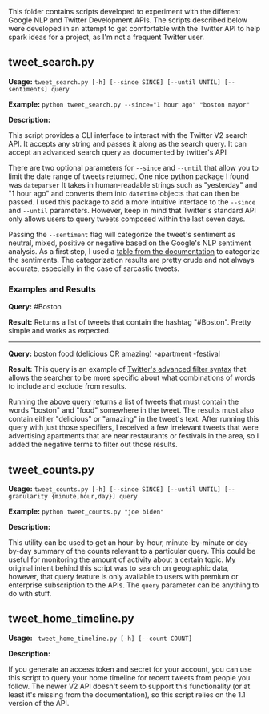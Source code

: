 This folder contains scripts developed to experiment with the different Google
NLP and Twitter Development APIs. The scripts described below were developed
in an attempt to get comfortable with the Twitter API to help spark ideas for
a project, as I'm not a frequent Twitter user.

## tweet_search.py

**Usage:** `tweet_search.py [-h] [--since SINCE] [--until UNTIL] [--sentiments] query`

**Example:** `python tweet_search.py --since="1 hour ago" "boston mayor"`

**Description:**

This script provides a CLI interface to interact with the Twitter V2 search
API. It accepts any string and passes it along as the search query. It can
accept an advanced search query as documented by twitter's API

There are two optional parameters for `--since` and `--until` that allow you to
limit the date range of tweets returned. One nice python package I found was
`dateparser`  It takes in human-readable strings such as "yesterday" and "1
hour ago" and converts them into `datetime` objects that can then be passed. I
used this package to add a more intuitive interface to the `--since` and `--until`
parameters. However, keep in mind that Twitter's standard API only allows
users to query tweets composed within the last seven days.

Passing the `--sentiment` flag will categorize the tweet's sentiment as
neutral, mixed, positive or negative based on the Google's NLP sentiment
analysis. As a first step, I used a [table from the
documentation](https://cloud.google.com/natural-language/docs/basics#interpreting_sentiment_analysis_values)
to categorize the sentiments. The categorization results are pretty crude
and not always accurate, especially in the case of sarcastic tweets.

### Examples and Results

**Query:** #Boston

**Result:** Returns a list of tweets that contain the hashtag "#Boston". Pretty simple
and works as expected.

---

**Query:** boston food (delicious OR amazing) -apartment -festival

**Result:**
This query is an example of [Twitter's advanced filter
syntax](https://developer.twitter.com/en/docs/twitter-api/tweets/search/integrate/build-a-query)
that allows the searcher to be more specific about what combinations of words
to include and exclude from results.

Running the above query returns a list of tweets that must contain the words
"boston" and "food" somewhere in the tweet. The results must also contain
either "delicious" or "amazing" in the tweet's text. After running this
query with just those specifiers, I received a few irrelevant tweets that were
advertising apartments that are near restaurants or festivals in the area, so I
added the negative terms to filter out those results.

## tweet_counts.py

**Usage:** `tweet_counts.py [-h] [--since SINCE] [--until UNTIL] [--granularity {minute,hour,day}] query`

**Example:** `python tweet_counts.py "joe biden"`

**Description:**

This utility can be used to get an hour-by-hour, minute-by-minute or day-by-day
summary of the counts relevant to a particular query. This could be useful for
monitoring the amount of activity about a certain topic. My original
intent behind this script was to search on geographic data, however, that
query feature is only available to users with premium or enterprise subscription
to the APIs. The `query` parameter can be anything to do with stuff.


## tweet_home_timeline.py

**Usage:** ` tweet_home_timeline.py [-h] [--count COUNT]`

**Description:**

If you generate an access token and secret for your account, you can use this script to
query your home timeline for recent tweets from people you follow. The newer V2 API doesn't
seem to support this functionality (or at least it's missing from the documentation), so this
script relies on the 1.1 version of the API.
